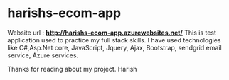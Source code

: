 # harishs-ecom-app 
Website url : **http://harishs-ecom-app.azurewebsites.net/**
This is test application used to practice my full stack skills. 
I have used technologies like C#,Asp.Net core, JavaScript, Jquery, Ajax, Bootstrap, sendgrid email service, Azure services. 

Thanks for reading about my project. 
Harish 
 
